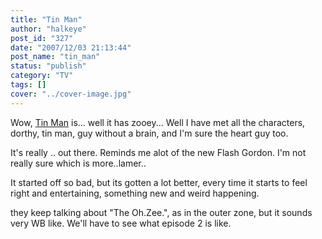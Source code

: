 ```yaml
---
title: "Tin Man"
author: "halkeye"
post_id: "327"
date: "2007/12/03 21:13:44"
post_name: "tin_man"
status: "publish"
category: "TV"
tags: []
cover: "../cover-image.jpg"
---
```


Wow, [Tin Man](https://www.scifi.com/tinman/) is... well it has zooey...
Well I have met all the characters, dorthy, tin man, guy without a brain, and I'm sure the heart guy too.

It's really .. out there.
Reminds me alot of the new Flash Gordon. I'm not really sure which is more..lamer..

It started off so bad, but its gotten a lot better, every time it starts to feel right and entertaining, something new and weird happening.

they keep talking about "The Oh.Zee.", as in the outer zone, but it sounds very WB like. We'll have to see what episode 2 is like.

